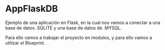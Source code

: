 # AppFlaskDB

Ejemplo de una aplicación en Flask, en la cual nos vamos a conectar a una base de datos .SQLITE y una base de datos de .MYSQL.

Para ello vamos a trabajar el proyecto en modulos, y para ello vamos a utilizar el Blueprint.